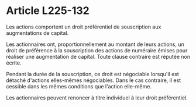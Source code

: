 # Article L225-132

Les actions comportent un droit préférentiel de souscription aux augmentations de capital.

Les actionnaires ont, proportionnellement au montant de leurs actions, un droit de préférence à la souscription des actions de numéraire émises pour réaliser une augmentation de capital. Toute clause contraire est réputée non écrite.

Pendant la durée de la souscription, ce droit est négociable lorsqu'il est détaché d'actions elles-mêmes négociables. Dans le cas contraire, il est cessible dans les mêmes conditions que l'action elle-même.

Les actionnaires peuvent renoncer à titre individuel à leur droit préférentiel.
